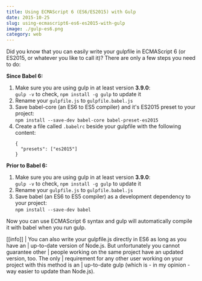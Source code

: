 ```yaml
---
title: Using ECMAScript 6 (ES6/ES2015) with Gulp
date: 2015-10-25
slug: using-ecmascript6-es6-es2015-with-gulp
image: ./gulp-es6.png
category: web
---
```


Did you know that you can easily write your gulpfile in ECMAScript 6 (or ES2015,
or whatever you like to call it)? There are only a few steps you need to do:

**Since Babel 6:**

1. Make sure you are using gulp in at least version **3.9.0**:<br>
   `gulp -v` to check, `npm install -g gulp` to update it
2. Rename your `gulpfile.js` to `gulpfile.babel.js`
3. Save babel-core (an ES6 to ES5 compiler) and it's ES2015 preset to your project:<br>
   `npm install --save-dev babel-core babel-preset-es2015`
4. Create a file called `.babelrc` beside your gulpfile with the following content:
   ```
   {
     "presets": ["es2015"]
   }
   ```

**Prior to Babel 6:**

1. Make sure you are using gulp in at least version **3.9.0**:<br>
   `gulp -v` to check, `npm install -g gulp` to update it
2. Rename your `gulpfile.js` to `gulpfile.babel.js`
3. Save babel (an ES6 to ES5 compiler) as a development dependency to your project:<br>
   `npm install --save-dev babel`

Now you can use ECMAScript 6 syntax and gulp will automatically compile it with
babel when you run gulp.

[[info]]
| You can also write your gulpfile.js directly in ES6 as long as you have an
| up-to-date version of Node.js. But unfortunately you cannot guarantee other
| people working on the same project have an updated version, too. The only
| requirement for any other user working on your project with this method is an
| up-to-date gulp (which is - in my opinion - way easier to update than Node.js).
